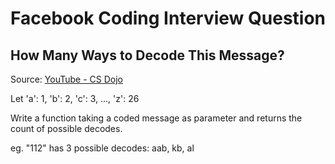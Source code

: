 ﻿# Facebook Coding Interview Question
## How Many Ways to Decode This Message?
Source: [YouTube - CS Dojo](https://www.youtube.com/watch?v=qli-JCrSwuk&t=0s&list=PLBZBJbE_rGRVnpitdvpdY9952IsKMDuev&index=2)

Let 'a': 1, 'b': 2, 'c': 3, ..., 'z': 26

Write a function taking a coded message as parameter and returns the count of possible decodes.

eg. "112" has 3 possible decodes: aab, kb, al
